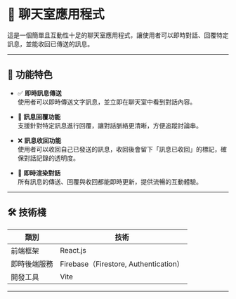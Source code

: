 # 💬 聊天室應用程式

這是一個簡單且互動性十足的聊天室應用程式，讓使用者可以即時對話、回覆特定訊息，並能收回已傳送的訊息。

---

## 🚀 功能特色

- ✅ **即時訊息傳送**  
  使用者可以即時傳送文字訊息，並立即在聊天室中看到對話內容。

- 🔁 **訊息回覆功能**  
  支援針對特定訊息進行回覆，讓對話脈絡更清晰，方便追蹤討論串。

- ❌ **訊息收回功能**  
  使用者可以收回自己已發送的訊息，收回後會留下「訊息已收回」的標記，確保對話記錄的透明度。

- 🔄 **即時渲染對話**  
  所有訊息的傳送、回覆與收回都能即時更新，提供流暢的互動體驗。

---

## 🛠 技術棧

| 類別       | 技術       |
|------------|------------|
| 前端框架   | React.js   |
| 即時後端服務 | Firebase（Firestore, Authentication） |
| 開發工具   | Vite       |

---
